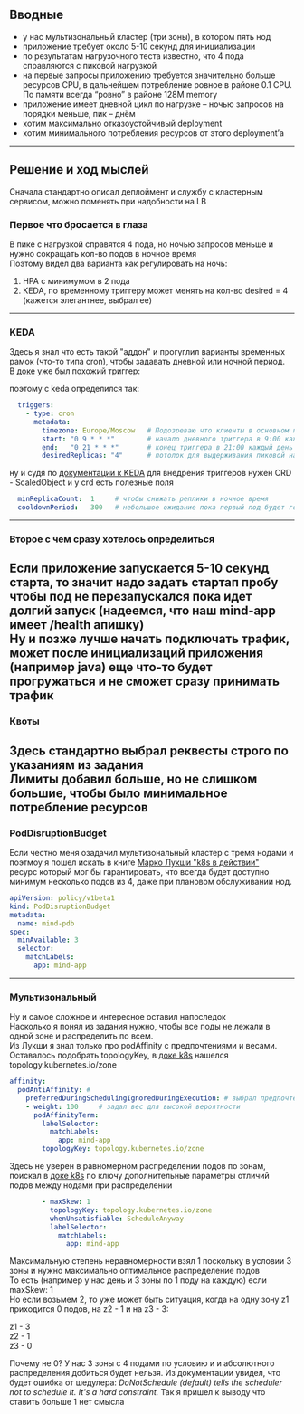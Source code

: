 ## Вводные

- у нас мультизональный кластер (три зоны), в котором пять нод
- приложение требует около 5-10 секунд для инициализации
- по результатам нагрузочного теста известно, что 4 пода справляются с пиковой нагрузкой
- на первые запросы приложению требуется значительно больше ресурсов CPU, в дальнейшем потребление ровное в районе 0.1 CPU. По памяти всегда “ровно” в районе 128M memory
- приложение имеет дневной цикл по нагрузке – ночью запросов на порядки меньше, пик – днём
- хотим максимально отказоустойчивый deployment
- хотим минимального потребления ресурсов от этого deployment’а
---

## Решение и ход мыслей

Сначала стандартно описал деплоймент и службу с кластерным сервисом, можно поменять при надобности на LB

### Первое что бросается в глаза 
В пике с нагрузкой справятся 4 пода, но ночью запросов меньше и нужно сокращать кол-во подов в ночное время    
Поэтому видел два варианта как регулировать на ночь:  
1. HPA с минимумом в 2 пода 
2. KEDA, по временному триггеру может менять на кол-во desired = 4 (кажется элегантнее, выбрал ее)
---
### KEDA
Здесь я знал что есть такой "аддон" и прогуглил варианты временных рамок (что-то типа cron), чтобы задавать дневной или ночной период.  
В [доке](https://keda.sh/docs/2.14/scalers/cron/) уже был похожий триггер:

поэтому с keda определился так:
```yml
  triggers:
    - type: cron
      metadata:
        timezone: Europe/Moscow   # Подозреваю что клиенты в основном по этому времени
        start: "0 9 * * *"        # начало дневного триггера в 9:00 каждый день
        end:   "0 21 * * *"       # конец триггера в 21:00 каждый день
        desiredReplicas: "4"      # потолок для выдерживания пиковой нагрузки
```

ну и судя по [документации к KEDA](https://keda.sh/docs/2.17/concepts/) для внедрения триггеров нужен CRD - ScaledObject и у crd есть полезные поля  
```yaml
  minReplicaCount:  1     # чтобы снижать реплики в ночное время 
  cooldownPeriod:   300   # небольшое ожидание пока первый под будет готов 
```
---
### Второе с чем сразу хотелось определиться  
Если приложение запускается 5-10 секунд старта, то значит надо задать стартап пробу чтобы под не перезапускался пока идет долгий запуск (надеемся, что наш mind-app имеет /health апишку)  
Ну и позже лучше начать подключать трафик, может после инициализаций приложения (например java) еще что-то будет прогружаться и не сможет сразу принимать трафик
---
### Квоты  
Здесь стандартно выбрал реквесты строго по указаниям из задания  
Лимиты добавил больше, но не слишком большие, чтобы было минимальное потребление ресурсов  
---
### PodDisruptionBudget  
Если честно меня озадачил мультизональный кластер с тремя нодами и поэтмоу я пошел искать в книге [Марко Лукши "k8s в действии"](https://github.com/luksa)  
ресурс который мог бы гарантировать, что всегда будет доступно минимум несколько подов из 4, даже при плановом обслуживании нод. 

```yaml 
apiVersion: policy/v1beta1
kind: PodDisruptionBudget
metadata:
  name: mind-pdb
spec:
  minAvailable: 3
  selector:
    matchLabels:
      app: mind-app
```

---
### Мультизональный 
Ну и самое сложное и интересное оставил напоследок  
Насколько я понял из задания нужно, чтобы все поды не лежали в одной зоне и распределить по всем.  
Из Лукши я знал только про podAffinity с предпочтениями и весами. Оставалось подобрать topologyKey, в [доке k8s](https://kubernetes.io/docs/concepts/scheduling-eviction/topology-spread-constraints/) нашелся topology.kubernetes.io/zone

```yaml
affinity:
  podAntiAffinity: #
    preferredDuringSchedulingIgnoredDuringExecution: # выбрал предпочтение
    - weight: 100     # задал вес для высокой вероятности
      podAffinityTerm:
        labelSelector:
          matchLabels:
            app: mind-app
        topologyKey: topology.kubernetes.io/zone
```

Здесь не уверен в равномерном распределении подов по зонам, поискал в [доке k8s](https://kubernetes.io/docs/concepts/scheduling-eviction/topology-spread-constraints/) по ключу дополнительные параметры отличий подов между нодами при распределении  
```yaml
        - maxSkew: 1  
          topologyKey: topology.kubernetes.io/zone
          whenUnsatisfiable: ScheduleAnyway
          labelSelector:
            matchLabels:
              app: mind-app

```
Максимальную степень неравномерности взял 1 поскольку в условии 3 зоны и нужно максимально оптимальное распределение подов    
То есть (например у нас день и 3 зоны по 1 поду на каждую) если maxSkew: 1  
Но если возьмем 2, то уже может быть ситуация, когда на одну зону z1 приходится 0 подов, на z2 - 1 и на z3 - 3:

z1 - 3  
z2 - 1  
z3 - 0

Почему не 0? У нас 3 зоны с 4 подами по условию и и абсолютного распределения добиться будет нельзя.
Из документации увидел, что будет ошибка от шедулера: _DoNotSchedule (default) tells the scheduler not to schedule it. It's a hard constraint._
Так я пришел к выводу что ставить больше 1 нет смысла
